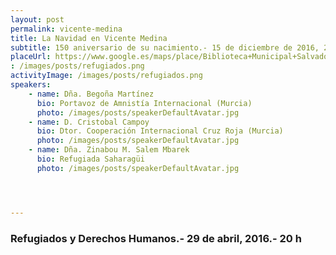```yaml
---
layout: post
permalink: vicente-medina
title: La Navidad en Vicente Medina  
subtitle: 150 aniversario de su nacimiento.- 15 de diciembre de 2016, 20:00h.- Biblooteca Salvador García Aguila 
placeUrl: https://www.google.es/maps/place/Biblioteca+Municipal+Salvador+Garc%C3%ADa+Aguilar/@38.0580143,-1.2068741,17z/data=!3m1!4b1!4m5!3m4!1s0xd638752df5e7703:0x7bb1faa78306d56b!8m2!3d38.0580143!4d-1.2046854  
: /images/posts/refugiados.png
activityImage: /images/posts/refugiados.png
speakers: 
    - name: Dña. Begoña Martínez
      bio: Portavoz de Amnistía Internacional (Murcia)
      photo: /images/posts/speakerDefaultAvatar.jpg
    - name: D. Cristobal Campoy
      bio: Dtor. Cooperación Internacional Cruz Roja (Murcia)
      photo: /images/posts/speakerDefaultAvatar.jpg
    - name: Dña. Zinabou M. Salem Mbarek 
      bio: Refugiada Saharagüi
      photo: /images/posts/speakerDefaultAvatar.jpg




---
```


### Refugiados y Derechos Humanos.- 29 de abril, 2016.- 20 h

